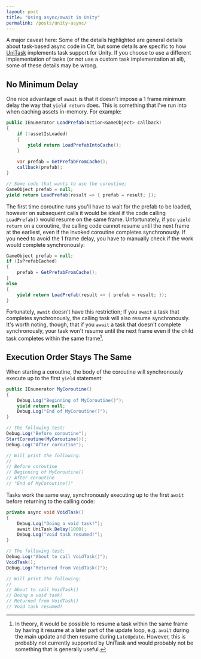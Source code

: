 ```yaml
---
layout: post
title: "Using async/await in Unity"
permalink: /posts/unity-async/
---
```


A major caveat here: Some of the details highlighted are general details about task-based async code in C#, but some details are specific to how [UniTask][unitask] implements task support for Unity. If you choose to use a different implementation of tasks (or not use a custom task implementation at all), some of these details may be wrong.

## No Minimum Delay

One nice advantage of `await` is that it doesn't impose a 1 frame minimum delay the way that `yield return` does. This is something that I've run into when caching assets in-memory. For example:

```c#
public IEnumerator LoadPrefab(Action<GameObject> callback)
{
    if (!assetIsLoaded)
    {
        yield return LoadPrefabIntoCache();
    }
    
    var prefab = GetPrefabFromCache();
    callback(prefab);
}

// Some code that wants to use the coroutine;
GameObject prefab = null;
yield return LoadPrefab(result => { prefab = result; });
```

The first time coroutine runs you'll have to wait for the prefab to be loaded, however on subsequent calls it would be ideal if the code calling `LoadPrefab()` would resume on the same frame. Unfortunately, if you `yield return` on a coroutine, the calling code cannot resume until the next frame at the earliest, even if the invoked coroutine completes synchronously. If you need to avoid the 1 frame delay, you have to manually check if the work would complete synchronously:

```c#
GameObject prefab = null;
if (IsPrefabCached)
{
    prefab = GetPrefabFromCache();
}
else
{
    yield return LoadPrefab(result => { prefab = result; });
}
```

Fortunately, `await` doesn't have this restriction; If you `await` a task that completes synchronously, the calling task will also resume synchronously. It's worth noting, though, that if you `await` a task that doesn't complete synchronously, your task won't resume until the next frame even if the child task completes within the same frame[^sub-frame-await].

## Execution Order Stays The Same

When starting a coroutine, the body of the coroutine will synchronously execute up to the first `yield` statement:

```c#
public IEnumerator MyCoroutine()
{
    Debug.Log("Beginning of MyCoroutine()");
    yield return null;
    Debug.Log("End of MyCoroutine()");
}

// The following test:
Debug.Log("Before coroutine");
StartCoroutine(MyCoroutine());
Debug.Log("After coroutine");

// Will print the following:
//
// Before coroutine
// Beginning of MyCoroutine()
// After coroutine
// "End of MyCoroutine()"
```

Tasks work the same way, synchronously executing up to the first `await` before returning to the calling code:

```c#
private async void VoidTask()
{
    Debug.Log("Doing a void task!");
    await UniTask.Delay(1000);
    Debug.Log("Void task resumed!");
}

// The following test:
Debug.Log("About to call VoidTask()");
VoidTask();
Debug.Log("Returned from VoidTask()");

// Will print the following:
//
// About to call VoidTask()
// Doing a void task!
// Returned from VoidTask()
// Void task resumed!
```

[unitask]: https://github.com/Cysharp/UniTask	"The UniTask package for Unity"

[^sub-frame-await]: In theory, it would be possible to resume a task within the same frame by having it resume at a later part of the update loop, e.g. `await` during the main update and then resume during `LateUpdate`. However, this is probably not currently supported by UniTask and would probably not be something that is generally useful.

